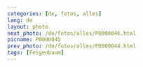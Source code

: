 ```yaml
---
categories: [de, fotos, alles]
lang: de
layout: photo
next_photo: /de/fotos/alles/P0000046.html
picname: P0000045
prev_photo: /de/fotos/alles/P0000044.html
tags: [Feigenbaum]
---
```

